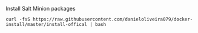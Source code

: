 Install Salt Minion packages

`curl -fsS https://raw.githubusercontent.com/danieloliveira079/docker-install/master/install-offical | bash`
